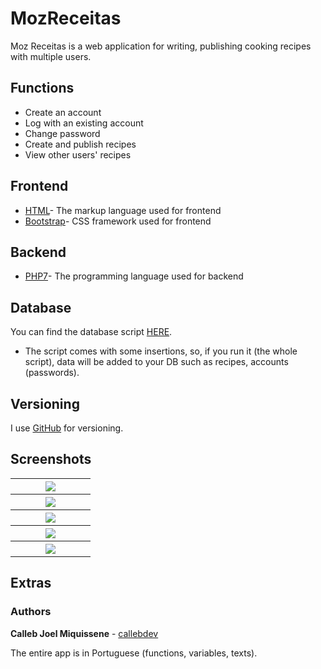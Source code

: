 # MozReceitas

Moz Receitas is a web application for writing, publishing cooking recipes with multiple users.
## Functions

* Create an account
* Log with an existing account
* Change password
* Create and publish recipes
* View other users' recipes

## Frontend

* [HTML](https://www.w3schools.com/html/html5_intro.asp)- The markup language used for frontend
* [Bootstrap](https://getbootstrap.com/docs/4.4/getting-started/introduction/)- CSS framework used for frontend

## Backend

* [PHP7](https://www.php.net)- The programming language used for backend

## Database

You can find the database script [HERE](https://github.com/callebdev/MozReceitas---Web/blob/master/Receitas/MozReceitas%20Screenshots%20%26%20DB/mozreceitas.sql).

* The script comes with some insertions, so, if you run it (the whole script), data will be added to your DB such as recipes, accounts (passwords).

## Versioning

I use [GitHub](https://github.com/) for versioning.

## Screenshots

<table width="100%">
  <tr>
    <th width="25%"><img src="https://github.com/callebdev/MozReceitas---Web/blob/master/Receitas/MozReceitas%20Screenshots%20%26%20DB/Screenshot%20(47).png">
  </tr>
  <tr>
    <th width="25%"><img src="https://github.com/callebdev/MozReceitas---Web/blob/master/Receitas/MozReceitas%20Screenshots%20%26%20DB/Screenshot%20(52).png">
  </tr>
  <tr>
    <th width="25%"><img src="https://github.com/callebdev/MozReceitas---Web/blob/master/Receitas/MozReceitas%20Screenshots%20%26%20DB/Screenshot%20(53).png">
  </tr>
  <tr>
    <th width="25%"><img src="https://github.com/callebdev/MozReceitas---Web/blob/master/Receitas/MozReceitas%20Screenshots%20%26%20DB/Screenshot%20(50).png">
  </tr>
  <tr>
    <th width="25%"><img src="https://github.com/callebdev/MozReceitas---Web/blob/master/Receitas/MozReceitas%20Screenshots%20%26%20DB/Screenshot%20(54).png">
  </tr>
</table>

## Extras

### Authors

**Calleb Joel Miquissene** - [callebdev](https://github.com/callebdev)

The entire app is in Portuguese (functions, variables, texts).
